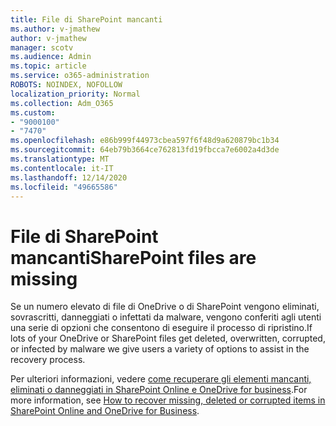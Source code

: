 ```yaml
---
title: File di SharePoint mancanti
ms.author: v-jmathew
author: v-jmathew
manager: scotv
ms.audience: Admin
ms.topic: article
ms.service: o365-administration
ROBOTS: NOINDEX, NOFOLLOW
localization_priority: Normal
ms.collection: Adm_O365
ms.custom:
- "9000100"
- "7470"
ms.openlocfilehash: e86b999f44973cbea597f6f48d9a620879bc1b34
ms.sourcegitcommit: 64eb79b3664ce762813fd19fbcca7e6002a4d3de
ms.translationtype: MT
ms.contentlocale: it-IT
ms.lasthandoff: 12/14/2020
ms.locfileid: "49665586"
---
```

# <a name="sharepoint-files-are-missing"></a><span data-ttu-id="16cb2-102">File di SharePoint mancanti</span><span class="sxs-lookup"><span data-stu-id="16cb2-102">SharePoint files are missing</span></span>

<span data-ttu-id="16cb2-103">Se un numero elevato di file di OneDrive o di SharePoint vengono eliminati, sovrascritti, danneggiati o infettati da malware, vengono conferiti agli utenti una serie di opzioni che consentono di eseguire il processo di ripristino.</span><span class="sxs-lookup"><span data-stu-id="16cb2-103">If lots of your OneDrive or SharePoint files get deleted, overwritten, corrupted, or infected by malware we give users a variety of options to assist in the recovery process.</span></span>

<span data-ttu-id="16cb2-104">Per ulteriori informazioni, vedere [come recuperare gli elementi mancanti, eliminati o danneggiati in SharePoint Online e OneDrive for business](https://go.microsoft.com/fwlink/?linkid=2110774).</span><span class="sxs-lookup"><span data-stu-id="16cb2-104">For more information, see [How to recover missing, deleted or corrupted items in SharePoint Online and OneDrive for Business](https://go.microsoft.com/fwlink/?linkid=2110774).</span></span>
